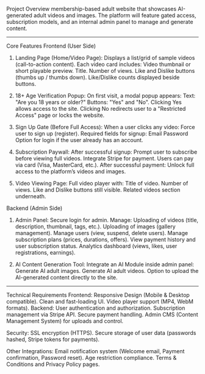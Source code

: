 Project Overview
membership-based adult website that showcases AI-generated adult videos and images. The platform will feature gated access, subscription models, and an internal admin panel to manage and generate content.

---

Core Features
Frontend (User Side)

1. Landing Page (Home/Video Page):
   Displays a list/grid of sample videos (call-to-action content).
   Each video card includes:
   Video thumbnail or short playable preview.
   Title.
   Number of views.
   Like and Dislike buttons (thumbs up / thumbs down).
   Like/Dislike counts displayed beside buttons.

2. 18+ Age Verification Popup:
   On first visit, a modal popup appears:
   Text: "Are you 18 years or older?"
   Buttons: "Yes" and "No".
   Clicking Yes allows access to the site.
   Clicking No redirects user to a "Restricted Access" page or locks the website.

3. Sign Up Gate (Before Full Access):
   When a user clicks any video:
   Force user to sign up (register).
   Required fields for signup:
   Email
   Password
   Option for login if the user already has an account.

4. Subscription Paywall:
   After successful signup:
   Prompt user to subscribe before viewing full videos.
   Integrate Stripe for payment.
   Users can pay via card (Visa, MasterCard, etc.).
   After successful payment:
   Unlock full access to the platform’s videos and images.

5. Video Viewing Page:
   Full video player with:
   Title of video.
   Number of views.
   Like and Dislike buttons still visible.
   Related videos section underneath.

Backend (Admin Side)

1. Admin Panel:
   Secure login for admin.
   Manage:
   Uploading of videos (title, description, thumbnail, tags, etc.).
   Uploading of images (gallery management).
   Manage users (view, suspend, delete users).
   Manage subscription plans (prices, durations, offers).
   View payment history and user subscription status.
   Analytics dashboard (views, likes, user registrations, earnings).

2. AI Content Generation Tool:
   Integrate an AI Module inside admin panel:
   Generate AI adult images.
   Generate AI adult videos.
   Option to upload the AI-generated content directly to the site.

---

Technical Requirements
Frontend:
Responsive Design (Mobile & Desktop compatible).
Clean and fast-loading UI.
Video player support (MP4, WebM formats).
Backend:
User authentication and authorization.
Subscription management via Stripe API.
Secure payment handling.
Admin CMS (Content Management System) for uploads and control.

Security:
SSL encryption (HTTPS).
Secure storage of user data (passwords hashed, Stripe tokens for payments).

Other Integrations:
Email notification system (Welcome email, Payment confirmation, Password reset).
Age restriction compliance.
Terms & Conditions and Privacy Policy pages.
